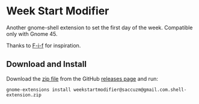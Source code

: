 # Week Start Modifier
Another gnome-shell extension to set the first day of the week.
Compatible only with Gnome 45.

Thanks to [F-i-f](https://github.com/F-i-f/weeks-start-on-monday) for inspiration.

## Download and Install

Download the [zip file](https://github.com/saccuz/week-start-modifier/releases/download/stable/weekstartmodifier@saccuzm@gmail.com.shell-extension.zip)
from the GitHub [releases page](https://github.com/saccuz/week-start-modifier/releases) and run:

``` shell
gnome-extensions install weekstartmodifier@saccuzm@gmail.com.shell-extension.zip
```
